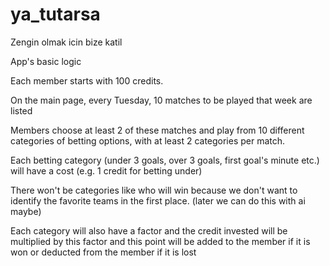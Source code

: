 # ya_tutarsa
Zengin olmak icin bize katil



App's basic logic


Each member starts with 100 credits.

On the main page, every Tuesday, 10 matches to be played that week are listed

Members choose at least 2 of these matches and play from 10 different categories of betting options, with at least 2 categories per match.

Each betting category (under 3 goals, over 3 goals, first goal's minute etc.) will have a cost (e.g. 1 credit for betting under)

There won't be categories like who will win because we don't want to identify the favorite teams in the first place. (later we can do this with ai maybe)

Each category will also have a factor and the credit invested will be multiplied by this factor and this point will be added to the member if it is won or deducted from the member if it is lost
